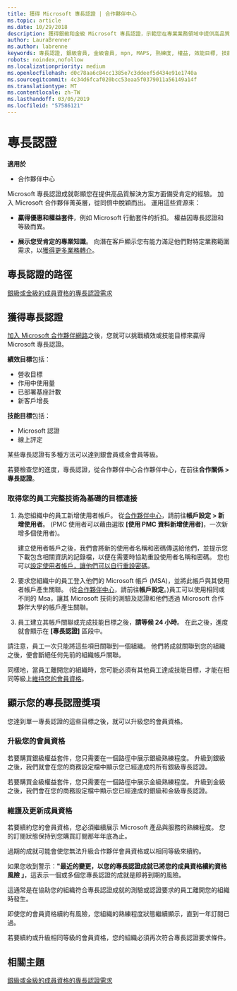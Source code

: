 ```yaml
---
title: 獲得 Microsoft 專長認證 | 合作夥伴中心
ms.topic: article
ms.date: 10/29/2018
description: 獲得銀級和金級 Microsoft 專長認證，示範您在專業業務領域中提供高品質解決方案備受肯定的專業
author: LauraBrenner
ms.author: labrenne
keywords: 專長認證, 銀級會員, 金級會員, mpn, MAPS, 熟練度, 權益, 效能目標, 技能目標
robots: noindex,nofollow
ms.localizationpriority: medium
ms.openlocfilehash: d0c78aa6c84cc1385e7c3ddeef5d434e91e1740a
ms.sourcegitcommit: 4c34d6fcaf020bcc53eaa5f0379011a56149a14f
ms.translationtype: MT
ms.contentlocale: zh-TW
ms.lasthandoff: 03/05/2019
ms.locfileid: "57586121"
---
```

<!--
•   FWLink https://go.microsoft.com/fwlink/?linkid=851080 : top of page
•   FWLink https://go.microsoft.com/fwlink/?linkid=851281: top of page (duplicate)
•   FWLink https://go.microsoft.com/fwlink/?linkid=851079: Competencies (#attainment_paths)
•   FWLink https://go.microsoft.com/fwlink/?linkid=851081: Maintain and renew membership (#maintain_membership)
•   FWLink https://go.microsoft.com/fwlink/?linkid=851082: Get your employees connected to complete skill-based goals (#associating_achievements)
•   FWLink https://go.microsoft.com/fwlink/?linkid=851083 : Achievement overrides (#achievement_override)
•   FWLink: https://go.microsoft.com/fwlink/?linkid=851236: UI link, goes to the place where you import new users. Temporarily points to the Partner Center homepage.
•   FWLink: https://go.microsoft.com/fwlink/?linkid=851607 :Will go to the docs page for Silver/Gold competency achievements. Currently goes to https://partnercenter.microsoft.com/partner/cloud-solution-provider 

 -->

# <a name="competencies"></a>專長認證

**適用於**
-  合作夥伴中心

Microsoft 專長認證成就彰顯您在提供高品質解決方案方面備受肯定的經驗。 加入 Microsoft 合作夥伴菁英層，從同儕中脫穎而出。 運用這些資源來： 

*  **贏得優惠和權益套件**，例如 Microsoft 行動套件的折扣。 權益因專長認證和等級而異。 

*  **展示您受肯定的專業知識**。 向潛在客戶顯示您有能力滿足他們對特定業務範圍需求，以[獲得更多業務轉介](referrals.md)。

## <a href="" id="attainment_paths"></a> 專長認證的路徑

[銀級或金級的成員資格的專長認證需求](learn-about-competencies.md)

## <a name="earn-competencies"></a>獲得專長認證

[加入 Microsoft 合作夥伴網路](mpn-overview.md)之後，您就可以挑戰績效或技能目標來贏得 Microsoft 專長認證。 

**績效目標**包括： 
* 營收目標
* 作用中使用量
* 已部署基座計數
* 新客戶增長

**技能目標**包括： 
* Microsoft 認證
* 線上評定 

某些專長認證有多種方法可以達到銀會員或金會員等級。

若要檢查您的進度，專長認證，從合作夥伴中心合作夥伴中心，在前往**合作關係 > 專長認證**。 

### <a href="" id="associating_achievements"></a>取得您的員工完整技術為基礎的目標連接

1.  為您組織中的員工新增使用者帳戶。 從[合作夥伴中心](https://partnercenter.microsoft.com)，請前往**帳戶設定 > 新增使用者**。 (PMC 使用者可以藉由選取 **\[使用 PMC 資料新增使用者\]**，一次新增多個使用者)。

    建立使用者帳戶之後，我們會將新的使用者名稱和密碼傳送給他們，並提示您下載包含相關資訊的記錄檔，以便在需要時協助重設使用者名稱和密碼。 您也可以[設定使用者帳戶，讓他們可以自行重設密碼](https://docs.microsoft.com/en-us/azure/active-directory/active-directory-passwords-getting-started)。

2. 要求您組織中的員工登入他們的 Microsoft 帳戶 (MSA)，並將此帳戶與其使用者帳戶產生關聯。 (從[合作夥伴中心](https://partnercenter.microsoft.com)，請前往**帳戶設定**。)員工可以使用相同或不同的 Msa，讓其 Microsoft 技術的測驗及認證和他們透過 Microsoft 合作夥伴大學的帳戶產生關聯。

3.  員工建立其帳戶關聯或完成技能目標之後，**請等候 24 小時**。 在此之後，進度就會顯示在 **\[專長認證\]** 區段中。

請注意，員工一次只能將這些項目關聯到一個組織。 他們將成就關聯到您的組織之後，便會斷絕任何先前的組織帳戶關聯。

同樣地，當員工離開您的組織時，您可能必須有其他員工達成技能目標，才能在相同等級上[維持您的會員資格](#maintaining_membership)。

## <a name="display-your-competency-awards"></a>顯示您的專長認證獎項

您達到單一專長認證的這些目標之後，就可以升級您的會員資格。

### <a name="upgrade-your-membership"></a>升級您的會員資格

若要購買銀級權益套件，您只需要在一個路徑中展示銀級熟練程度。 升級到銀級之後，我們就會在您的商務設定檔中顯示您已經達成的所有銀級專長認證。 

若要購買金級權益套件，您只需要在一個路徑中展示金級熟練程度。 升級到金級之後，我們會在您的商務設定檔中顯示您已經達成的銀級和金級專長認證。 

### <a href="" id="maintain_membership"></a> 維護及更新成員資格

若要續約您的會員資格，您必須繼續展示 Microsoft 產品與服務的熟練程度。 您的訂閱狀態保持到您購買訂閱那年年底為止。

過期的成就可能會使您無法升級合作夥伴會員資格或以相同等級來續約。 

如果您收到警示︰**"最近的變更，以您的專長認證成就已將您的成員資格續約資格風險 」**，這表示一個或多個您專長認證的成就是即將到期的風險。 

這通常是在協助您的組織符合專長認證成就的測驗或認證要求的員工離開您的組織時發生。 

即使您的會員資格續約有風險，您組織的熟練程度狀態繼續顯示，直到一年訂閱已過。

若要續約或升級相同等級的會員資格，您的組織必須再次符合專長認證要求條件。

## <a name="related-topics"></a>相關主題

[銀級或金級的成員資格的專長認證需求](learn-about-competencies.md)